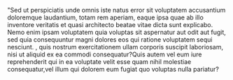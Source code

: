 "Sed ut perspiciatis unde omnis iste natus error sit voluptatem
accusantium doloremque laudantium, totam rem aperiam, eaque ipsa
quae ab illo inventore veritatis et quasi architecto beatae vitae
dicta sunt explicabo. Nemo enim ipsam voluptatem quia voluptas sit
aspernatur aut odit aut fugit, sed quia consequuntur magni dolores
eos qui ratione voluptatem sequi nesciunt. , quis nostrum
exercitationem ullam corporis suscipit laboriosam, nisi ut aliquid
ex ea commodi consequatur?Quis autem vel eum iure reprehenderit qui
in ea voluptate velit esse quam nihil molestiae consequatur,vel
illum qui dolorem eum fugiat quo voluptas nulla pariatur?